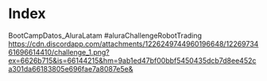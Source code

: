 # Index
BootCampDatos_AluraLatam
#aluraChallengeRobotTrading
https://cdn.discordapp.com/attachments/1226249744960196648/1226973461696614410/challenge_1.png?ex=6626b715&is=66144215&hm=9ab1ed47bf00bbf5450435dcb7d8ee452ca301da66183805e696fae7a8087e5e&
